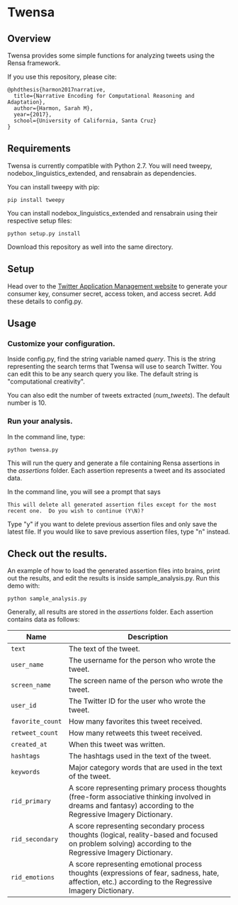 # Twensa

## Overview
Twensa provides some simple functions for analyzing tweets using the Rensa framework.  

If you use this repository, please cite:

```
@phdthesis{harmon2017narrative,
  title={Narrative Encoding for Computational Reasoning and Adaptation},
  author={Harmon, Sarah M},
  year={2017},
  school={University of California, Santa Cruz}
}
```

## Requirements
Twensa is currently compatible with Python 2.7.  You will need tweepy, nodebox_linguistics_extended, and rensabrain as dependencies.

You can install tweepy with pip:
```
pip install tweepy
```

You can install nodebox_linguistics_extended and rensabrain using their respective setup files:

```
python setup.py install
```

Download this repository as well into the same directory.

## Setup
Head over to the [Twitter Application Management website](apps.twitter.com/) to generate your consumer key, consumer secret, access token, and access secret.  Add these details to config.py.

## Usage
### Customize your configuration.
Inside config.py, find the string variable named *query*.  This is the string representing the search terms that Twensa will use to search Twitter.  You can edit this to be any search query you like. The default string is "computational creativity".  

You can also edit the number of tweets extracted (*num_tweets*).  The default number is 10.

### Run your analysis.
In the command line, type:
```
python twensa.py
```
This will run the query and generate a file containing Rensa assertions in the *assertions* folder.  Each assertion represents a tweet and its associated data.

In the command line, you will see a prompt that says
```
This will delete all generated assertion files except for the most recent one.  Do you wish to continue (Y\N)?
```

Type "y" if you want to delete previous assertion files and only save the latest file.  If you would like to save previous assertion files, type "n" instead.

## Check out the results.
An example of how to load the generated assertion files into brains, print out the results, and edit the results is inside sample_analysis.py.  Run this demo with:
```
python sample_analysis.py
```

Generally, all results are stored in the *assertions* folder.  Each assertion contains data as follows:

Name | Description
--- | ---
`text` | The text of the tweet.
`user_name` | The username for the person who wrote the tweet.
`screen_name` | The screen name of the person who wrote the tweet.
`user_id` | The Twitter ID for the user who wrote the tweet.
`favorite_count` | How many favorites this tweet received.
`retweet_count` | How many retweets this tweet received.
`created_at` | When this tweet was written.
`hashtags` | The hashtags used in the text of the tweet.
`keywords` | Major category words that are used in the text of the tweet.
`rid_primary` | A score representing primary process thoughts (free-form associative thinking involved in dreams and fantasy) according to the Regressive Imagery Dictionary.  
`rid_secondary` | A score representing secondary process thoughts (logical, reality-based and focused on problem solving) according to the Regressive Imagery Dictionary.  
`rid_emotions` | A score representing emotional process thoughts (expressions of fear, sadness, hate, affection, etc.) according to the Regressive Imagery Dictionary.  

